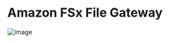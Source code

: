 # Amazon FSx File Gateway
 ![image](https://github.com/user-attachments/assets/fafcb970-0b90-456f-853a-5d37e0d8b552)
